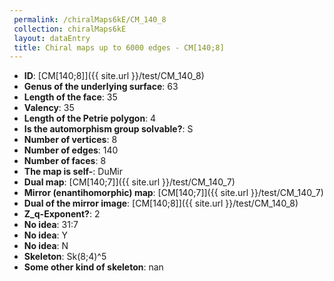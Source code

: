 ```yaml
--- 
 permalink: /chiralMaps6kE/CM_140_8 
 collection: chiralMaps6kE
 layout: dataEntry
 title: Chiral maps up to 6000 edges - CM[140;8]
---
```


- **ID**: [CM[140;8]]({{ site.url }}/test/CM_140_8)
- **Genus of the underlying surface**: 63
- **Length of the face**: 35
- **Valency**: 35
- **Length of the Petrie polygon**: 4
- **Is the automorphism group solvable?**: S
- **Number of vertices**: 8
- **Number of edges**: 140
- **Number of faces**: 8
- **The map is self-**: DuMir
- **Dual map**: [CM[140;7]]({{ site.url }}/test/CM_140_7)
- **Mirror (enantihomorphic) map**: [CM[140;7]]({{ site.url }}/test/CM_140_7)
- **Dual of the mirror image**: [CM[140;8]]({{ site.url }}/test/CM_140_8)
- **Z_q-Exponent?**: 2
- **No idea**:  31:7
- **No idea**: Y
- **No idea**: N
- **Skeleton**: Sk(8;4)^5
- **Some other kind of skeleton**: nan

